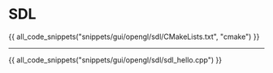 # SDL

{{ all_code_snippets("snippets/gui/opengl/sdl/CMakeLists.txt", "cmake") }}

<hr>

{{ all_code_snippets("snippets/gui/opengl/sdl/sdl_hello.cpp") }}
